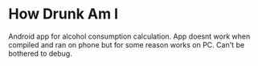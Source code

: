 # How Drunk Am I
Android app for alcohol consumption calculation.
App doesnt work when compiled and ran on phone but for some reason works on PC.
Can't be bothered to debug.
